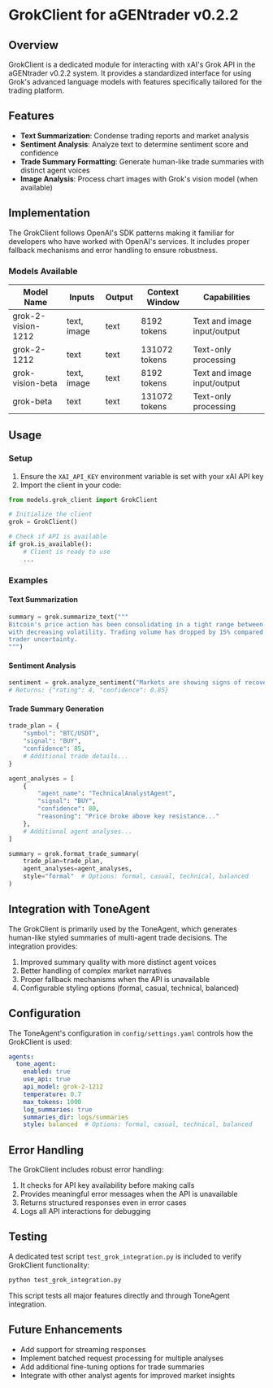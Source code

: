 # GrokClient for aGENtrader v0.2.2

## Overview

GrokClient is a dedicated module for interacting with xAI's Grok API in the aGENtrader v0.2.2 system. It provides a standardized interface for using Grok's advanced language models with features specifically tailored for the trading platform.

## Features

- **Text Summarization**: Condense trading reports and market analysis
- **Sentiment Analysis**: Analyze text to determine sentiment score and confidence
- **Trade Summary Formatting**: Generate human-like trade summaries with distinct agent voices
- **Image Analysis**: Process chart images with Grok's vision model (when available)

## Implementation

The GrokClient follows OpenAI's SDK patterns making it familiar for developers who have worked with OpenAI's services. It includes proper fallback mechanisms and error handling to ensure robustness.

### Models Available

| Model Name | Inputs | Output | Context Window | Capabilities |
|------------|--------|--------|---------------|--------------|
| grok-2-vision-1212 | text, image | text | 8192 tokens | Text and image input/output |
| grok-2-1212 | text | text | 131072 tokens | Text-only processing |
| grok-vision-beta | text, image | text | 8192 tokens | Text and image input/output |
| grok-beta | text | text | 131072 tokens | Text-only processing |

## Usage

### Setup

1. Ensure the `XAI_API_KEY` environment variable is set with your xAI API key
2. Import the client in your code:

```python
from models.grok_client import GrokClient

# Initialize the client
grok = GrokClient()

# Check if API is available
if grok.is_available():
    # Client is ready to use
    ...
```

### Examples

#### Text Summarization

```python
summary = grok.summarize_text("""
Bitcoin's price action has been consolidating in a tight range between $45,000 and $50,000 for the past week,
with decreasing volatility. Trading volume has dropped by 15% compared to the previous week, suggesting
trader uncertainty.
""")
```

#### Sentiment Analysis

```python
sentiment = grok.analyze_sentiment("Markets are showing signs of recovery with increased institutional buying.")
# Returns: {"rating": 4, "confidence": 0.85}
```

#### Trade Summary Generation

```python
trade_plan = {
    "symbol": "BTC/USDT",
    "signal": "BUY",
    "confidence": 85,
    # Additional trade details...
}

agent_analyses = [
    {
        "agent_name": "TechnicalAnalystAgent",
        "signal": "BUY",
        "confidence": 80,
        "reasoning": "Price broke above key resistance..."
    },
    # Additional agent analyses...
]

summary = grok.format_trade_summary(
    trade_plan=trade_plan,
    agent_analyses=agent_analyses,
    style="formal"  # Options: formal, casual, technical, balanced
)
```

## Integration with ToneAgent

The GrokClient is primarily used by the ToneAgent, which generates human-like styled summaries of multi-agent trade decisions. The integration provides:

1. Improved summary quality with more distinct agent voices
2. Better handling of complex market narratives
3. Proper fallback mechanisms when the API is unavailable
4. Configurable styling options (formal, casual, technical, balanced)

## Configuration

The ToneAgent's configuration in `config/settings.yaml` controls how the GrokClient is used:

```yaml
agents:
  tone_agent:
    enabled: true
    use_api: true
    api_model: grok-2-1212
    temperature: 0.7
    max_tokens: 1000
    log_summaries: true
    summaries_dir: logs/summaries
    style: balanced  # Options: formal, casual, technical, balanced
```

## Error Handling

The GrokClient includes robust error handling:

1. It checks for API key availability before making calls
2. Provides meaningful error messages when the API is unavailable
3. Returns structured responses even in error cases
4. Logs all API interactions for debugging

## Testing

A dedicated test script `test_grok_integration.py` is included to verify GrokClient functionality:

```bash
python test_grok_integration.py
```

This script tests all major features directly and through ToneAgent integration.

## Future Enhancements

- Add support for streaming responses
- Implement batched request processing for multiple analyses
- Add additional fine-tuning options for trade summaries
- Integrate with other analyst agents for improved market insights